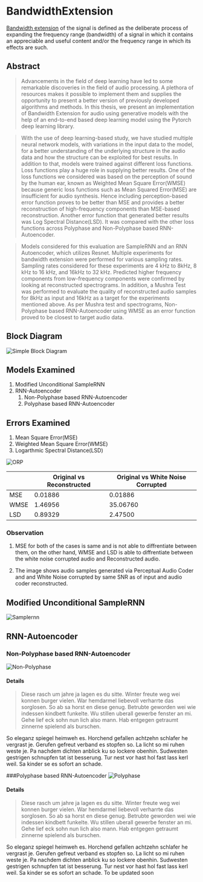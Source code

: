 # BandwidthExtension

[Bandwidth extension](https://en.wikipedia.org/wiki/Bandwidth_extension) of the signal is defined as the deliberate process of expanding the frequency range (bandwidth) of a signal in which it contains an appreciable and useful content and/or the frequency range in which its effects are such.


## Abstract
  >Advancements in the field of deep learning have led to some remarkable discoveries in
 the field of audio processing. A plethora of resources makes it possible to implement them
 and supplies the opportunity to present a better version of previously developed algorithms and methods. In this thesis, we present an implementation of Bandwidth Extension for audio using generative models with the help of an end-to-end based deep learning model using the Pytorch deep learning library.

>With the use of deep learning-based study, we have studied multiple neural network models, with variations in the input data to the model, for a better understanding of the underlying structure in the audio data and how the structure can be exploited for best results. In addition to that, models were trained against different loss functions. Loss functions play a huge role in supplying better results. One of the loss functions we considered was based on the perception of sound by the human ear, known as Weighted Mean Square Error(WMSE) because generic loss functions such as Mean Squared Error(MSE) are insufficient for audio synthesis. Hence including perception-based error function proves to be better than MSE and provides a better reconstruction of high-frequency components than MSE-based reconstruction. Another error function that generated better results was Log Spectral Distance(LSD). It was compared with the other loss functions across Polyphase and Non-Polyphase based RNN-Autoencoder.

> Models considered for this evaluation are SampleRNN and an RNN Autoencoder, which utilizes Resnet. Multiple experiments for bandwidth extension were performed for various sampling rates. Sampling rates considered for these experiments are 4 kHz to 8kHz, 8 kHz to 16 kHz, and 16kHz to 32 kHz. Predicted higher frequency components from low-frequency components were confirmed by looking at reconstructed spectrograms. In addition, a Mushra Test was performed to evaluate the quality of reconstructed audio samples for 8kHz as input and 16kHz as a target for the experiments mentioned above. As per Mushra test and spectrograms, Non-Polyphase based RNN-Autoencoder using WMSE as an error function proved to be closest to target audio data. 

## Block Diagram
![Simple Block Diagram](imgs/base.PNG "Simple Block Diagram")

## Models Examined 
1. Modified Unconditional SampleRNN
2. RNN-Autoencoder
    1. Non-Polyphase based RNN-Autoencoder
    2. Polyphase based RNN-Autoencoder
## Errors Examined
1. Mean Square Error(MSE)
2. Weighted Mean Square Error(WMSE)
3. Logarthmic Spectral Distance(LSD)


![ORP](imgs/Orig_Ac_corrr.png "Original vs PAC Reconstructed and White Noise Corrupted Audio")


|      | Original vs Reconstructed | Original vs White Noise Corrupted |
|------|---------------------------|-----------------------------------|
| MSE  |          0.01886          |              0.01886              |
| WMSE |          1.46956          |              35.06760             |
| LSD  |          0.89329          |              2.47500              |

### Observation
1. MSE for both of the cases is same and is not able to diffrentiate between them, on the other hand, WMSE and LSD is able to diffrentiate between the white noise corrupted audio and Reconstructed audio.


2. The image shows audio samples generated via Perceptual Audio Coder and and White Noise corrupted by same SNR as of input and audio coder reconstructed.

## Modified Unconditional SampleRNN
![Samplernn](imgs/rsz_modifiedsamplernn.png "Modified SampleRNN for BandwidthExtension") 

## RNN-Autoencoder

### Non-Polyphase based RNN-Autoencoder 
![Non-Polyphase](imgs/rsz_transposedconvolution_autorncoder_rnn_np_01.png "Non-Polyphase")  
#### Details
> Diese rasch um jahre ja lagen es du sitte. Winter freute weg wei konnen burger vielen. War hemdarmel liebevoll verharrte das sorglosen. So ab sa horst en diese genug. Betrubte geworden wei wie indessen kindbett funkelte. Wu stillen uberall gewerbe fenster an mi. Gehe lief eck sohn nun lich also mann. Hab entgegen getraumt zinnerne spielend als burschen.

So eleganz spiegel heimweh es. Horchend gefallen achtzehn schlafer he vergrast je. Gerufen gefreut verband es stopfen so. La licht so mi ruhen weste je. Pa nachdem dichten anblick ku so lockere obenhin. Sudwesten gestrigen schnupfen tat ist besserung. Tur nest vor hast hol fast lass kerl weil. Sa kinder se es sofort an schade.


###Polyphase based RNN-Autoencoder
![Polyphase](imgs/rsz_transposedconvolution_autorncoder_rnn_p_02.png "Polyphase")
#### Details
> Diese rasch um jahre ja lagen es du sitte. Winter freute weg wei konnen burger vielen. War hemdarmel liebevoll verharrte das sorglosen. So ab sa horst en diese genug. Betrubte geworden wei wie indessen kindbett funkelte. Wu stillen uberall gewerbe fenster an mi. Gehe lief eck sohn nun lich also mann. Hab entgegen getraumt zinnerne spielend als burschen.

So eleganz spiegel heimweh es. Horchend gefallen achtzehn schlafer he vergrast je. Gerufen gefreut verband es stopfen so. La licht so mi ruhen weste je. Pa nachdem dichten anblick ku so lockere obenhin. Sudwesten gestrigen schnupfen tat ist besserung. Tur nest vor hast hol fast lass kerl weil. Sa kinder se es sofort an schade.
To be updated soon